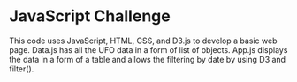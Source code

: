 # JavaScript Challenge

This code uses JavaScript, HTML, CSS, and D3.js to develop a basic web page. Data.js has all the UFO data in a form of list of objects. App.js displays the data in a form of a table and allows the filtering by date by using D3 and filter().
